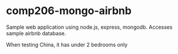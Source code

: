 # comp206-mongo-airbnb
Sample web application using node.js, express, mongodb.  Accesses sample airbnb database.  

When testing China, it has under 2 bedrooms only